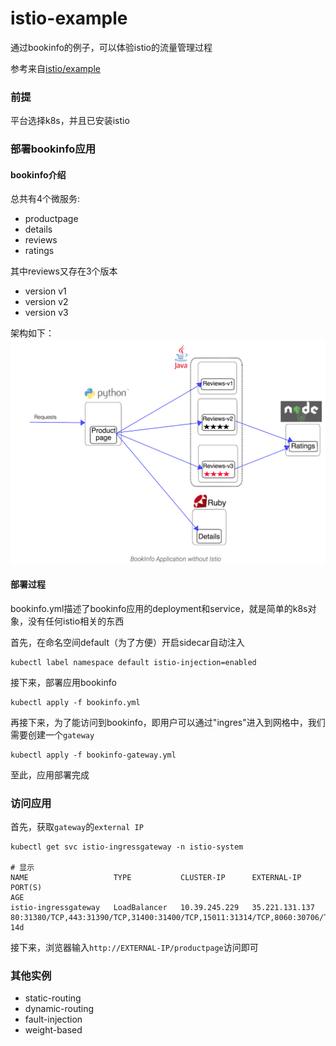 # istio-example
通过bookinfo的例子，可以体验istio的流量管理过程

参考来自[istio/example](https://github.com/istio/istio/tree/master/samples/bookinfo)

### 前提

平台选择k8s，并且已安装istio

### 部署bookinfo应用

#### bookinfo介绍

总共有4个微服务:
- productpage
- details
- reviews
- ratings

其中reviews又存在3个版本
- version v1
- version v2
- version v3

架构如下：
![](bookinfo.png)

#### 部署过程

bookinfo.yml描述了bookinfo应用的deployment和service，就是简单的k8s对象，没有任何istio相关的东西

首先，在命名空间default（为了方便）开启sidecar自动注入

```
kubectl label namespace default istio-injection=enabled
```

接下来，部署应用bookinfo

```
kubectl apply -f bookinfo.yml
```

再接下来，为了能访问到bookinfo，即用户可以通过"ingres"进入到网格中，我们需要创建一个`gateway`

```
kubectl apply -f bookinfo-gateway.yml
```

至此，应用部署完成

### 访问应用

首先，获取`gateway`的`external IP`

```
kubectl get svc istio-ingressgateway -n istio-system

# 显示
NAME                   TYPE           CLUSTER-IP      EXTERNAL-IP      PORT(S)                                                                                                                   AGE
istio-ingressgateway   LoadBalancer   10.39.245.229   35.221.131.137   80:31380/TCP,443:31390/TCP,31400:31400/TCP,15011:31314/TCP,8060:30706/TCP,853:30684/TCP,15030:32002/TCP,15031:32463/TCP   14d

```

接下来，浏览器输入`http://EXTERNAL-IP/productpage`访问即可


### 其他实例

- static-routing
- dynamic-routing
- fault-injection
- weight-based
